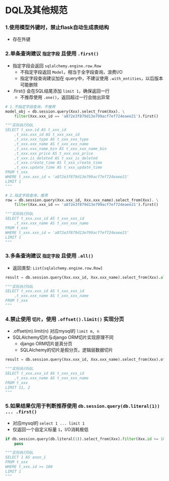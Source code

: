 # DQL及其他规范

### 1.使用模型外键时，禁止flask自动生成表结构

- 存在外键

### 2.单条查询建议 `指定字段` 且使用 `.first()`

- 指定字段会返回 `sqlalchemy.engine.row.Row`
    - 不指定字段返回 `Model`，相当于全字段查询，浪费I/O
    - 指定字段查询建议加在 query中，不建议使用 `.with_entities`，以后版本可能删除
- .first() 会在SQL结尾添加 `limit 1`，确保返回一行
    - 不推荐使用 `.one()`，返回超过一行会抛出异常

```python
# 1.不指定字段查询，不推荐
model_obj = db.session.query(Xxx).select_from(Xxx). \
    filter(Xxx.xxx_id == 'a872e3f879d13e799acf7ef724eaee21').first()

"""实际执行SQL
SELECT t_xxx.id AS t_xxx_id
	,t_xxx.xxx_id AS t_xxx_xxx_id
	,t_xxx.xxx_type AS t_xxx_xxx_type
	,t_xxx.xxx_name AS t_xxx_xxx_name
	,t_xxx.xxx_name_bin AS t_xxx_xxx_name_bin
	,t_xxx.xxx_price AS t_xxx_xxx_price
	,t_xxx.is_deleted AS t_xxx_is_deleted
	,t_xxx.create_time AS t_xxx_create_time
	,t_xxx.update_time AS t_xxx_update_time
FROM t_xxx
WHERE t_xxx.xxx_id = 'a872e3f879d13e799acf7ef724eaee21' 
LIMIT 1
"""

# 2.指定字段查询，推荐
row = db.session.query(Xxx.xxx_id, Xxx.xxx_name).select_from(Xxx). \
    filter(Xxx.xxx_id == 'a872e3f879d13e799acf7ef724eaee21').first()

"""实际执行SQL
SELECT t_xxx.xxx_id AS t_xxx_xxx_id
	,t_xxx.xxx_name AS t_xxx_xxx_name
FROM t_xxx
WHERE t_xxx.xxx_id = 'a872e3f879d13e799acf7ef724eaee21' 
LIMIT 1
"""
```

### 3.多条查询建议 `指定字段` 且使用 `.all()`

- 返回类型: `List[sqlalchemy.engine.row.Row]`

```python
result = db.session.query(Xxx.xxx_id, Xxx.xxx_name).select_from(Xxx).all()

"""实际执行SQL
SELECT t_xxx.xxx_id AS t_xxx_xxx_id
	,t_xxx.xxx_name AS t_xxx_xxx_name
FROM t_xxx
"""
```

### 4.禁止使用 `切片`，使用 `.offset().limit()` 实现分页

- .offset(m).limit(n) 对应mysql的 `limit m, n`
- SQLAlchemy切片与django ORM切片实现原理不同
    - django ORM切片是真分页
    - SQLAlchemy的切片是假分页，逻辑层数据切片

```python
result = db.session.query(Xxx.xxx_id, Xxx.xxx_name).select_from(Xxx).offset(11).limit(2).all()

"""实际执行SQL
SELECT t_xxx.xxx_id AS t_xxx_xxx_id
	,t_xxx.xxx_name AS t_xxx_xxx_name
FROM t_xxx 
LIMIT 11, 2
"""
```

### 5.如果结果仅用于判断推荐使用 `db.session.query(db.literal(1)) ... .first()`

- 对应mysql的 `select 1 ... limit 1`
- 仅返回一个自定义标量 `1`，I/O消耗极低

```python
if db.session.query(db.literal(1)).select_from(Xxx).filter(Xxx.id >= 100).first():
    pass

"""实际执行SQL
SELECT 1 AS anon_1 
FROM t_xxx 
WHERE t_xxx.id >= 100 
LIMIT 1
"""
```

